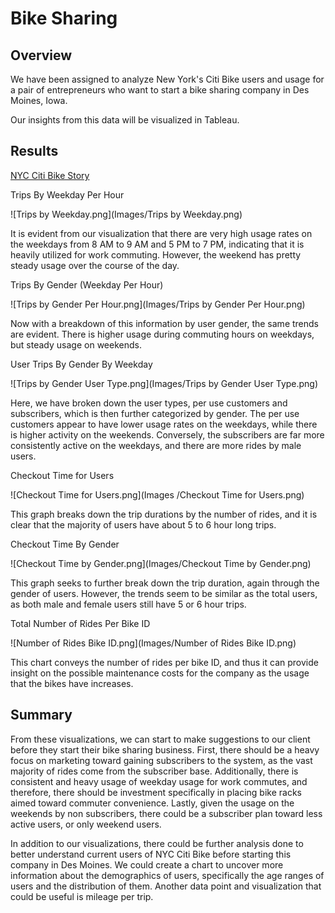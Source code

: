# Bike Sharing

## Overview

We have been assigned to analyze New York's Citi Bike users and usage for a pair of entrepreneurs who want to start a bike sharing company in Des Moines, Iowa. 

Our insights from this data will be visualized in Tableau.


## Results

[NYC Citi Bike Story](https://public.tableau.com/profile/ian7021#!/vizhome/Module14Challenge_16044471346990/NYCCitiBikeStory?publish=yes)

Trips By Weekday Per Hour

![Trips by Weekday.png](Images/Trips by Weekday.png)

It is evident from our visualization that there are very high usage rates on the weekdays from 8 AM to 9 AM and 5 PM to 7 PM, indicating that it is heavily utilized for work commuting. However, the weekend has pretty steady usage over the course of the day.

Trips By Gender (Weekday Per Hour)

![Trips by Gender Per Hour.png](Images/Trips by Gender Per Hour.png)

Now with a breakdown of this information by user gender, the same trends are evident. There is higher usage during commuting hours on weekdays, but steady usage on weekends.

User Trips By Gender By Weekday

![Trips by Gender User Type.png](Images/Trips by Gender User Type.png)

Here, we have broken down the user types, per use customers and subscribers, which is then further categorized by gender. The per use customers appear to have lower usage rates on the weekdays, while there is higher activity on the weekends. Conversely, the subscribers are far more consistently active on the weekdays, and there are more rides by male users.

Checkout Time for Users

![Checkout Time for Users.png](Images /Checkout Time for Users.png)

This graph breaks down the trip durations by the number of rides, and it is clear that the majority of users have about 5 to 6 hour long trips.

Checkout Time By Gender

![Checkout Time by Gender.png](Images/Checkout Time by Gender.png)

This graph seeks to further break down the trip duration, again through the gender of users. However, the trends seem to be similar as the total users, as both male and female users still have 5 or 6 hour trips.

Total Number of Rides Per Bike ID

![Number of Rides Bike ID.png](Images/Number of Rides Bike ID.png)

This chart conveys the number of rides per bike ID, and thus it can provide insight on the possible maintenance costs for the company as the usage that the bikes have increases.


## Summary

From these visualizations, we can start to make suggestions to our client before they start their bike sharing business. First, there should be a heavy focus on marketing toward gaining subscribers to the system, as the vast majority of rides come from the subscriber base. Additionally, there is consistent and heavy usage of weekday usage for work commutes, and therefore, there should be investment specifically in placing bike racks aimed toward commuter convenience. Lastly, given the usage on the weekends by non subscribers, there could be a subscriber plan toward less active users, or only weekend users.

In addition to our visualizations, there could be further analysis done to better understand current users of NYC Citi Bike before starting this company in Des Moines. We could create a chart to uncover more information about the demographics of users, specifically the age ranges of users and the distribution of them. Another data point and visualization that could be useful is mileage per trip.


